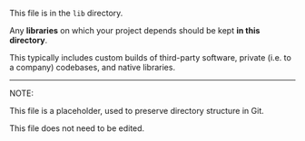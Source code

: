 This file is in the `lib` directory.

Any **libraries** on which your project depends should be kept **in this directory**.  

This typically includes custom builds of third-party software, private (i.e. to a company) codebases, and native libraries.

---
NOTE: 

This file is a placeholder, used to preserve directory structure in Git.

This file does not need to be edited.
